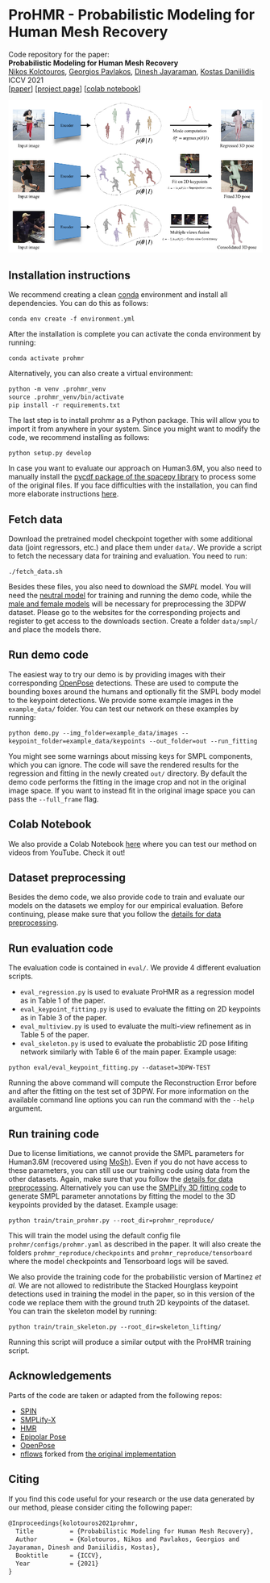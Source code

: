 # ProHMR - Probabilistic Modeling for Human Mesh Recovery
Code repository for the paper:  
**Probabilistic Modeling for Human Mesh Recovery**  
[Nikos Kolotouros](https://www.nikoskolot.com/), [Georgios Pavlakos](https://geopavlakos.github.io/), [Dinesh Jayaraman](http://www.seas.upenn.edu/~dineshj), [Kostas Daniilidis](http://www.cis.upenn.edu/~kostas/)  
ICCV 2021  
[[paper](http://arxiv.org/abs/2108.11944)] [[project page](https://www.nikoskolot.com/projects/prohmr/)] [[colab notebook](https://colab.research.google.com/drive/1ivLN2TSL08RgWO49qZWFiDNzImIAhGzb?usp=sharing)]

![teaser](teaser.png)

## Installation instructions
We recommend creating a clean [conda](https://docs.conda.io/) environment and install all dependencies.
You can do this as follows:
```
conda env create -f environment.yml
```

After the installation is complete you can activate the conda environment by running:
```
conda activate prohmr
```

Alternatively, you can also create a virtual environment:
```
python -m venv .prohmr_venv
source .prohmr_venv/bin/activate
pip install -r requirements.txt
```

The last step is to install prohmr as a Python package. This will allow you to import it from anywhere in your system.
Since you might want to modify the code, we recommend installing as follows:
```
python setup.py develop
```

In case you want to evaluate our approach on Human3.6M, you also need to manually install the [pycdf package of the spacepy library](https://pythonhosted.org/SpacePy/pycdf.html) to process some of the original files. If you face difficulties with the installation, you can find more elaborate instructions [here](https://stackoverflow.com/questions/37232008/how-read-common-data-formatcdf-in-python).

## Fetch data
Download the pretrained model checkpoint together with some additional data (joint regressors, etc.) and place them under `data/`.
We provide a script to fetch the necessary data for training and evaluation. You need to run:
```
./fetch_data.sh
```
Besides these files, you also need to download the *SMPL* model. You will need the [neutral model](http://smplify.is.tue.mpg.de) for training and running the demo code, while the [male and female models](http://smpl.is.tue.mpg.de) will be necessary for preprocessing the 3DPW dataset. Please go to the websites for the corresponding projects and register to get access to the downloads section. Create a folder `data/smpl/` and place the models there.

## Run demo code
The easiest way to try our demo is by providing images with their corresponding [OpenPose](https://github.com/CMU-Perceptual-Computing-Lab/openpose) detections. These are used to compute the bounding boxes around the humans and optionally fit the SMPL body model to the keypoint detections. We provide some example images in the `example_data/` folder.
You can test our network on these examples by running:
```
python demo.py --img_folder=example_data/images --keypoint_folder=example_data/keypoints --out_folder=out --run_fitting
```
You might see some warnings about missing keys for SMPL components, which you can ignore.
The code will save the rendered results for the regression and fitting in the newly created `out/` directory.
By default the demo code performs the fitting in the image crop and not in the original image space.
If you want to instead fit in the original image space you can pass the `--full_frame` flag.

## Colab Notebook
We also provide a Colab Notebook [here](https://colab.research.google.com/drive/1ivLN2TSL08RgWO49qZWFiDNzImIAhGzb?usp=sharing) where you can test our method on videos from YouTube.
Check it out!

## Dataset preprocessing
Besides the demo code, we also provide code to train and evaluate our models on the datasets we employ for our empirical evaluation. Before continuing, please make sure that you follow the [details for data preprocessing](dataset_preprocessing/README.md).

## Run evaluation code
The evaluation code is contained in `eval/`. We provide 4 different evaluation scripts.
- `eval_regression.py` is used to evaluate ProHMR as a regression model as in Table 1 of the paper.
- `eval_keypoint_fitting.py` is used to evaluate the fitting on 2D keypoints as in Table 3 of the paper.
- `eval_multiview.py` is used to evaluate the multi-view refinement as in Table 5 of the paper.
- `eval_skeleton.py` is used to evaluate the probablistic 2D pose lifiting network similarly with Table 6 of the main paper.
Example usage:
```
python eval/eval_keypoint_fitting.py --dataset=3DPW-TEST
```
Running the above command will compute the Reconstruction Error before and after the fitting on the test set of 3DPW. For more information on the available command line options you can run the command with the `--help` argument.

## Run training code
Due to license limitiations, we cannot provide the SMPL parameters for Human3.6M (recovered using [MoSh](http://mosh.is.tue.mpg.de)). Even if you do not have access to these parameters, you can still use our training code using data from the other datasets. Again, make sure that you follow the [details for data preprocessing](datasets/preprocess/README.md). Alternatively you can use the [SMPLify 3D fitting code](https://github.com/JiangWenPL/multiperson) to generate SMPL parameter annotations by fitting the model to the 3D keypoints provided by the dataset.
Example usage:
```
python train/train_prohmr.py --root_dir=prohmr_reproduce/
```
This will train the model using the default config file `prohmr/configs/prohmr.yaml` as described in the paper. It will also create the folders `prohmr_reproduce/checkpoints` and `prohmr_reproduce/tensorboard` where the model checkpoints and Tensorboard logs will be saved.

We also provide the training code for the probabilistic version of Martinez _et al._ We are not allowed to redistribute the Stacked Hourglass keypoint detections used in training the model in the paper, so in this version of the code we replace them with the ground truth 2D keypoints of the dataset.
You can train the skeleton model by running:
```
python train/train_skeleton.py --root_dir=skeleton_lifting/
```
Running this script will produce a similar output with the ProHMR training script.

## Acknowledgements
Parts of the code are taken or adapted from the following repos:
- [SPIN](https://github.com/nkolot/SPIN)
- [SMPLify-X](https://github.com/vchoutas/smplify-x)
- [HMR](https://github.com/akanazawa/hmr)
- [Epipolar Pose](https://github.com/mkocabas/EpipolarPose)
- [OpenPose](https://github.com/CMU-Perceptual-Computing-Lab/openpose)
- [nflows](https://github.com/nkolot/nflows) forked from [the original implementation](https://github.com/bayesiains/nflows)

## Citing
If you find this code useful for your research or the use data generated by our method, please consider citing the following paper:

	@Inproceedings{kolotouros2021prohmr,
	  Title          = {Probabilistic Modeling for Human Mesh Recovery},
	  Author         = {Kolotouros, Nikos and Pavlakos, Georgios and Jayaraman, Dinesh and Daniilidis, Kostas},
	  Booktitle      = {ICCV},
	  Year           = {2021}
	}

